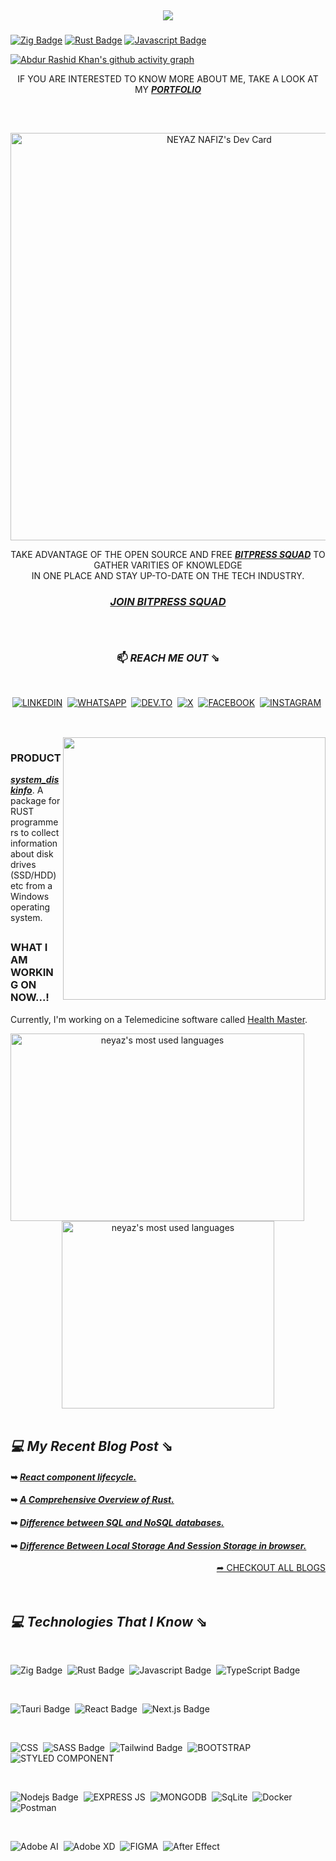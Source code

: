 ##

<div align="center">
  <img src="https://profile-counter.glitch.me/neyaznafiz/count.svg?"  />
</div>

###

[![Zig Badge](https://img.shields.io/badge/zig-F7A41D?style=for-the-badge&logo=zig&logoColor=white)](#)
[![Rust Badge](https://img.shields.io/badge/Rust-000000?style=for-the-badge&labelColor=white&logo=rust&logoColor=black)](#)
[![Javascript Badge](https://img.shields.io/badge/-Javascript-F0DB4F?style=for-the-badge&labelColor=black&logo=javascript&logoColor=F0DB4F)](#)

[![Abdur Rashid Khan's github activity graph](https://github-readme-activity-graph.vercel.app/graph?username=abdurrashidkhan&theme=react-dark&bg_color=dark&color=777777&line=5194f0&point=5194f0&hide_border=true)](https://github.com/ashutosh00710/github-readme-activity-graph)

<div align="center">
 
IF YOU ARE INTERESTED TO KNOW MORE ABOUT ME, TAKE A LOOK AT MY **_<a href="https://www.neyaznafiz.xyz" target="_blank">PORTFOLIO</a>_**
 
##

</br>

<!-- <a href="https://neyaznafiz.xyz/" target="_blank"> ![neyaznafiz-github-card](./assets/github-card.png) </a><a href="https://app.daily.dev/neyaznafiz"><a href="https://app.daily.dev/neyaznafiz"><img src="https://api.daily.dev/devcards/v2/EhQaXSXNXUJjSBMJrSWlf.png?r=yua&type=default" width="227" alt="NEYAZ NAFIZ's Dev Card"/></a> -->
 <!-- <img src="https://api.daily.dev/devcards/eefc3b6f16304532906cff0456a27984.png?r=qkf" width="227" alt="NEYAZ NAFIZ's Dev Card"/></a> -->
 <!-- <a href="https://app.daily.dev/neyaznafiz"><img src="https://api.daily.dev/devcards/v2/EhQaXSXNXUJjSBMJrSWlf.png?type=wide&r=cae" width="652" alt="NEYAZ NAFIZ's Dev Card"/></a> -->

<a href="https://app.daily.dev/neyaznafiz"><img src="https://api.daily.dev/devcards/v2/EhQaXSXNXUJjSBMJrSWlf.png?type=wide&r=ivt" width="652" alt="NEYAZ NAFIZ's Dev Card"/></a>

TAKE ADVANTAGE OF THE OPEN SOURCE AND FREE **_<a href="https://app.daily.dev/squads/bitpress">BITPRESS SQUAD</a>_** TO GATHER VARITIES OF KNOWLEDGE </br> IN ONE PLACE AND STAY UP-TO-DATE ON THE TECH INDUSTRY.

### **_<a href="https://app.daily.dev/squads/bitpress">JOIN BITPRESS SQUAD</a>_**

##

</br>

### 📫 _REACH ME OUT_ ⇘

 </br>

<a href="https://www.linkedin.com/in/neyaznafiz/">![LINKEDIN](https://img.shields.io/badge/LinkedIn-0077B5?style=for-the-badge&logo=linkedin&logoColor=white)</a>&nbsp;
<a href="https://wa.me/+8801303246616" target='_blank'>![WHATSAPP](https://img.shields.io/badge/WhatsApp-25D366?style=for-the-badge&logo=whatsapp&logoColor=white)</a>&nbsp;
<a href="https://dev.to/neyaznafiz">![DEV.TO](https://img.shields.io/badge/dev.to-0A0A0A?style=for-the-badge&logo=devdotto&logoColor=white)</a>&nbsp;
<a href="https://twitter.com/neyaznafiz">![X](https://img.shields.io/badge/X-000000?style=for-the-badge&logo=x&logoColor=white)</a>&nbsp;
<a href="https://www.facebook.com/neyaznafiz">![FACEBOOK](https://img.shields.io/badge/Facebook-1877F2?style=for-the-badge&logo=facebook&logoColor=white)</a>&nbsp;
<a href="https://instagram.com/neyaznafiz">![INSTAGRAM](https://img.shields.io/badge/Instagram-E4405F?style=for-the-badge&logo=instagram&logoColor=white)</a>&nbsp;

  <!-- IF YOU LIKE WHAT I DO, TAKE A LOOK AT MY **_<a href="https://drive.google.com/file/d/1RJKQbna1BbNCASHx2zt32oz1uYC2_t0B/view?usp=sharing" target="_blank">RESUME</a>_** -->

##

</br>

<img src="https://github-readme-stats.vercel.app/api?username=neyaznafiz&show_icons=true&theme=graywhite&line_height=38" width="420" align="right">

 <div align="left">

### PRODUCT

**_<a href="https://crates.io/crates/system_diskinfo" target="_blank">system_diskinfo</a>_**. A package for RUST programmers to collect information about disk drives (SSD/HDD) etc from a Windows operating system.

##

### WHAT I AM WORKING ON NOW...!

Currently, I'm working on a Telemedicine software called <a href="https://healthmasterbd.com">Health Master</a>.

</div>

 <img src="https://github-readme-streak-stats.herokuapp.com/?user=neyaznafiz&theme=graywhite" width="470" height="300" alt="neyaz's most used languages" align="left" />

 <img src="https://github-readme-stats.vercel.app/api/top-langs/?username=neyaznafiz&theme=light&count_private=true&layout=compact" width="340" height="300" alt="neyaz's most used languages" />

 <!-- <img src="https://github-readme-stats.vercel.app/api/top-langs/?username=neyaznafiz&theme=graywhite&hide_langs_below=1"> -->

</br>
</br>

<div align="left">

## _💻 My Recent Blog Post_ ⇘

#### ➥ _[React component lifecycle.](https://dev.to/neyaznafiz/react-component-lifecycle-3pee)_

#### ➥ _[A Comprehensive Overview of Rust.](https://dev.to/neyaznafiz/--3lb0)_

#### ➥ _[Difference between SQL and NoSQL databases.](https://dev.to/neyaznafiz/difference-between-sql-and-nosql-databases-458j)_

#### ➥ _[Difference Between Local Storage And Session Storage in browser.](https://dev.to/neyaznafiz/difference-between-local-storage-and-session-storage-in-browser-1a5m)_

</div>

<div align="right">
 <a href='https://dev.to/neyaznafiz'> ➦ CHECKOUT ALL BLOGS <a/>
</div>

</div>

</br>
</br>

## _💻 Technologies That I Know_ ⇘

</br>

![Zig Badge](https://img.shields.io/badge/zig-F7A41D?style=for-the-badge&logo=zig&logoColor=white)&nbsp;
![Rust Badge](https://img.shields.io/badge/Rust-000000?style=for-the-badge&labelColor=white&logo=rust&logoColor=black)&nbsp;
![Javascript Badge](https://img.shields.io/badge/-Javascript-F0DB4F?style=for-the-badge&labelColor=black&logo=javascript&logoColor=F0DB4F)&nbsp;
![TypeScript Badge](https://img.shields.io/badge/TypeScript-007ACC?style=for-the-badge&logo=typescript&logoColor=white)&nbsp;

</br>

![Tauri Badge](https://img.shields.io/badge/Tauri-FFC131?style=for-the-badge&logo=Tauri&logoColor=white)&nbsp;
![React Badge](https://img.shields.io/badge/React-20232A?style=for-the-badge&logo=react&logoColor=61DAFB)&nbsp;
![Next.js Badge](https://img.shields.io/badge/next.js-000000?style=for-the-badge&logo=nextdotjs&logoColor=white)&nbsp;

</br>

![CSS](https://img.shields.io/badge/CSS3-1572B6?style=for-the-badge&logo=css3&logoColor=white)&nbsp;
![SASS Badge](https://img.shields.io/badge/Sass-CC6699?style=for-the-badge&logo=sass&logoColor=white)&nbsp;
![Tailwind Badge](https://img.shields.io/badge/Tailwind%20CSS-092749?style=for-the-badge&logo=tailwindcss&logoColor=06B6D4&labelColor=000000)&nbsp;
![BOOTSTRAP](https://img.shields.io/badge/Bootstrap-563D7C?style=for-the-badge&logo=bootstrap&logoColor=white)&nbsp;
![STYLED COMPONENT](https://img.shields.io/badge/styled--components-000000?style=for-the-badge&logo=styled-components&logoColor=white)&nbsp;

</br>

![Nodejs Badge](https://img.shields.io/badge/-Nodejs-3C873A?style=for-the-badge&labelColor=black&logo=node.js&logoColor=3C873A)&nbsp;
![EXPRESS JS](https://img.shields.io/badge/Express.js-000000?style=for-the-badge&logo=express&logoColor=white)&nbsp;
![MONGODB](https://img.shields.io/badge/MongoDB-4EA94B?style=for-the-badge&logo=mongodb&logoColor=white)&nbsp;
![SqLite](https://img.shields.io/badge/SQLite-07405E?style=for-the-badge&logo=sqlite&logoColor=white)&nbsp;
![Docker](https://img.shields.io/badge/Docker-2CA5E0?style=for-the-badge&logo=docker&logoColor=white)&nbsp;
![Postman](https://img.shields.io/badge/Postman-FF6C37?style=for-the-badge&logo=Postman&logoColor=white)&nbsp;

</br>

![Adobe AI](https://img.shields.io/badge/Adobe%20Illustrator-251200?style=for-the-badge&logo=adobe%20illustrator&logoColor=EC7322)&nbsp;
![Adobe XD](https://img.shields.io/badge/Adobe%20XD-470137?style=for-the-badge&logo=Adobe%20XD&logoColor=#FF61F6)&nbsp;
![FIGMA](https://img.shields.io/badge/Figma-F24E1E?style=for-the-badge&logo=figma&logoColor=white)&nbsp;
![After Effect](https://img.shields.io/badge/Adobe%20after%20affects-CF96FD?style=for-the-badge&logo=Adobe%20after%20effects&logoColor=393665)&nbsp;
